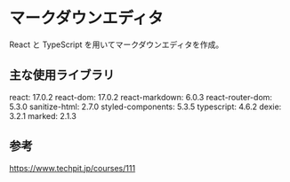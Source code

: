 # マークダウンエディタ

React と TypeScript を用いてマークダウンエディタを作成。

## 主な使用ライブラリ

react: 17.0.2
react-dom: 17.0.2
react-markdown: 6.0.3
react-router-dom: 5.3.0
sanitize-html: 2.7.0
styled-components: 5.3.5
typescript: 4.6.2
dexie: 3.2.1
marked: 2.1.3

## 参考

https://www.techpit.jp/courses/111
